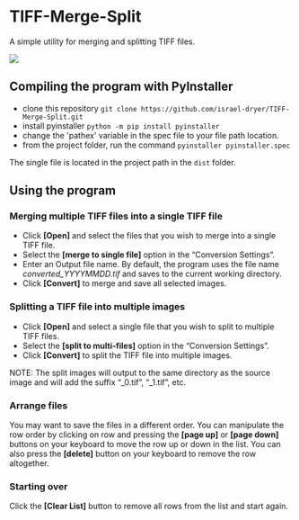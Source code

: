 # TIFF-Merge-Split
A simple utility for merging and splitting TIFF files.  

![](example.png)

## Compiling the program with PyInstaller
- clone this repository `git clone https://github.com/israel-dryer/TIFF-Merge-Split.git`
- install pyinstaller `python -m pip install pyinstaller`
- change the 'pathex' variable in the spec file to your file path location.
- from the project folder, run the command `pyinstaller pyinstaller.spec`

The single file is located in the project path in the `dist` folder.

## Using the program

### Merging multiple TIFF files into a single TIFF file
- Click **[Open]** and select the files that you wish to merge into a single TIFF file.
- Select the **[merge to single file]** option in the “Conversion Settings”.
- Enter an Output file name. By default, the program uses the file name _converted_YYYYMMDD.tif_ and saves to the current working directory.
- Click **[Convert]** to merge and save all selected images.
### Splitting a TIFF file into multiple images
- Click **[Open]** and select a single file that you wish to split to multiple TIFF files.
- Select the **[split to multi-files]** option in the “Conversion Settings”.
- Click **[Convert]** to split the TIFF file into multiple images.  

NOTE: The split images will output to the same directory as the source image and will add the suffix “_0.tif”, “_1.tif”, etc.  

### Arrange files  
You may want to save the files in a different order. You can manipulate the row order by clicking on row and pressing the **[page up]** or **[page down]** buttons on your keyboard to move the row up or down in the list. You can also press the **[delete]** button on your keyboard to remove the row altogether.  

### Starting over
Click the **[Clear List]** button to remove all rows from the list and start again.


